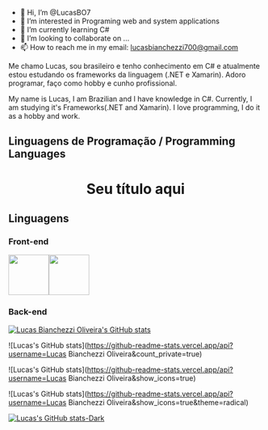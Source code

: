 - 👋 Hi, I’m @LucasBO7
- 👀 I’m interested in Programing web and system applications
- 🌱 I’m currently learning C#
- 💞️ I’m looking to collaborate on ...
- 📫 How to reach me in my email: lucasbianchezzi700@gmail.com

Me chamo Lucas, sou brasileiro e tenho conhecimento em C# e atualmente estou estudando os frameworks da linguagem (.NET e Xamarin).
Adoro programar, faço como hobby e cunho profissional.

My name is Lucas, I am Brazilian and I have knowledge in C#. Currently, I am studying it's Frameworks(.NET and Xamarin).
I love programming, I do it as a hobby and work.

<!---
LucasBO7/LucasBO7 is a ✨ special ✨ repository because its `README.md` (this file) appears on your GitHub profile.
You can click the Preview link to take a look at your changes.
--->

## Linguagens de Programação / Programming Languages
<h1 align="center"> Seu título aqui </h1>

<h2>Linguagens</h3>
<h3>Front-end</h5>
<div style="display:flex;flex-direction:row;">
  <img height="80px" src="https://user-images.githubusercontent.com/87036915/229872354-261ad55b-f3cc-46a2-b8ed-e69113c00f83.png"/>
  <img height="80px" src="https://user-images.githubusercontent.com/87036915/229872780-6d3d1c74-1638-42ae-adb1-0a15bbffed4c.png"/>
</div>
<h3>Back-end</h5>

<!--- Adiciona o nome do usuário --->
[![Lucas Bianchezzi Oliveira's GitHub stats](https://github-readme-stats.vercel.app/api?username=LucasBO7)](https://github.com/anuraghazra/github-readme-stats)

<!--- Adiciona o total de contribuições --->
![Lucas's GitHub stats](https://github-readme-stats.vercel.app/api?username=Lucas Bianchezzi Oliveira&count_private=true)

<!--- Permite a inserção de ícones --->
![Lucas's GitHub stats](https://github-readme-stats.vercel.app/api?username=Lucas Bianchezzi Oliveira&show_icons=true)

<!-- Coloca o tema da Tabela -->
![Lucas's GitHub stats](https://github-readme-stats.vercel.app/api?username=Lucas Bianchezzi Oliveira&show_icons=true&theme=radical)

<!--- Adiciona a tabela --->
[![Lucas's GitHub stats-Dark](https://github-readme-stats.vercel.app/api?username=LucasBO7&show_icons=true&theme=dark#gh-dark-mode-only)](https://github.com/anuraghazra/github-readme-stats#gh-dark-mode-only)



